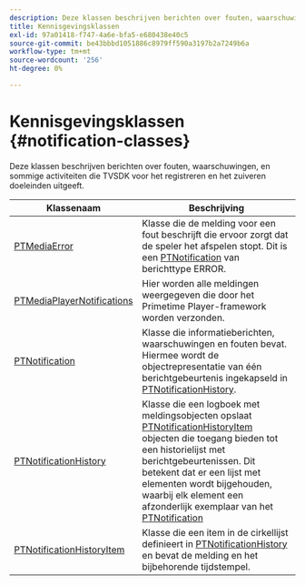 ```yaml
---
description: Deze klassen beschrijven berichten over fouten, waarschuwingen, en sommige activiteiten die TVSDK voor het registreren en het zuiveren doeleinden uitgeeft.
title: Kennisgevingsklassen
exl-id: 97a01418-f747-4a6e-bfa5-e680438e40c5
source-git-commit: be43bbbd1051886c8979ff590a3197b2a7249b6a
workflow-type: tm+mt
source-wordcount: '256'
ht-degree: 0%

---
```


# Kennisgevingsklassen {#notification-classes}

Deze klassen beschrijven berichten over fouten, waarschuwingen, en sommige activiteiten die TVSDK voor het registreren en het zuiveren doeleinden uitgeeft.

| **Klassenaam** | **Beschrijving** |
|---|---|
| [PTMediaError](https://help.adobe.com/en_US/primetime/api/psdk/appledoc/Classes/PTMediaError.html) | Klasse die de melding voor een fout beschrijft die ervoor zorgt dat de speler het afspelen stopt. Dit is een [PTNotification](https://help.adobe.com/en_US/primetime/api/psdk/appledoc/Classes/PTNotification.html) van berichttype ERROR. |
| [PTMediaPlayerNotifications](https://help.adobe.com/en_US/primetime/api/psdk/appledoc/Classes/PTMediaPlayerNotifications.html) | Hier worden alle meldingen weergegeven die door het Primetime Player-framework worden verzonden. |
| [PTNotification](https://help.adobe.com/en_US/primetime/api/psdk/appledoc/Classes/PTNotification.html) | Klasse die informatieberichten, waarschuwingen en fouten bevat. Hiermee wordt de objectrepresentatie van één berichtgebeurtenis ingekapseld in [PTNotificationHistory](https://help.adobe.com/en_US/primetime/api/psdk/appledoc/Classes/PTNotificationHistory.html). |
| [PTNotificationHistory](https://help.adobe.com/en_US/primetime/api/psdk/appledoc/Classes/PTNotificationHistory.html) | Klasse die een logboek met meldingsobjecten opslaat [PTNotificationHistoryItem](https://help.adobe.com/en_US/primetime/api/psdk/appledoc/Classes/PTNotificationHistoryItem.html) objecten die toegang bieden tot een historielijst met berichtgebeurtenissen. Dit betekent dat er een lijst met elementen wordt bijgehouden, waarbij elk element een afzonderlijk exemplaar van het [PTNotification](https://help.adobe.com/en_US/primetime/api/psdk/appledoc/Classes/PTNotification.html) |
| [PTNotificationHistoryItem](https://help.adobe.com/en_US/primetime/api/psdk/appledoc/Classes/PTNotificationHistoryItem.html) | Klasse die een item in de cirkellijst definieert in [PTNotificationHistory](https://help.adobe.com/en_US/primetime/api/psdk/appledoc/Classes/PTNotificationHistory.html) en bevat de melding en het bijbehorende tijdstempel. |

